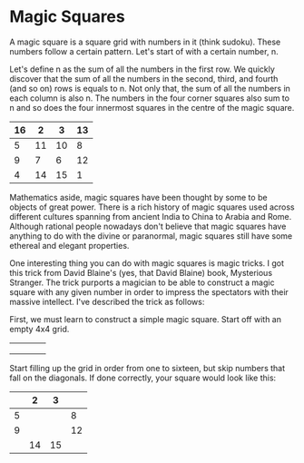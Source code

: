# Magic Squares

A magic square is a square grid with numbers in it (think sudoku). These numbers follow a certain pattern. Let's start of with a certain number, n.  

Let's define n as the sum of all the numbers in the first row. We quickly discover that the sum of all the numbers in the second, third, and fourth (and so on) rows is equals to n. Not only that, the sum of all the numbers in each column is also n. The numbers in the four corner squares also sum to n and so does the four innermost squares in the centre of the magic square.  

| 16 | 2  | 3  | 13 |
|----|----|----|----|
| 5  | 11 | 10 | 8  |
| 9  | 7  | 6  | 12 |
| 4  | 14 | 15 | 1  |

Mathematics aside, magic squares have been thought by some to be objects of great power. There is a rich history of magic squares used across different cultures spanning from ancient India to China to Arabia and Rome. Although rational people nowadays don't believe that magic squares have anything to do with the divine or paranormal, magic squares still have some ethereal and elegant properties.

One interesting thing you can do with magic squares is magic tricks. I got this trick from David Blaine's (yes, that David Blaine) book, Mysterious Stranger. The trick purports a magician to be able to construct a magic square with any given number in order to impress the spectators with their massive intellect. I've described the trick as follows:

First, we must learn to construct a simple magic square. Start off with an empty 4x4 grid. 

| | | | |
|-|-|-|-|
| | | | |
| | | | |
| | | | |

Start filling up the grid in order from one to sixteen, but skip numbers that fall on the diagonals. If done correctly, your square would look like this:

|   | 2  | 3  |    |
|---|----|----|----|
| 5 |    |    | 8  |
| 9 |    |    | 12 |
|   | 14 | 15 |    |
